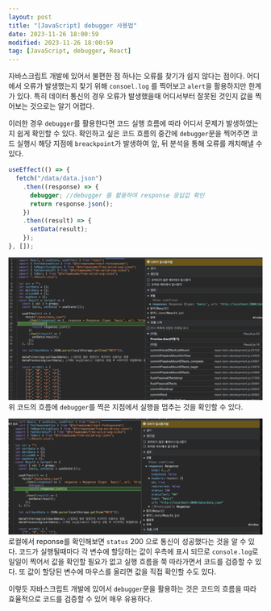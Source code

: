 ```yaml
---
layout: post
title: "[JavaScript] debugger 사용법"
date: 2023-11-26 18:00:59
modified: 2023-11-26 18:00:59
tag: [JavaScript, debugger, React]
---
```


자바스크립트 개발에 있어서 불편한 점 하나는 오류를 찾기가 쉽지 않다는 점이다. 어디에서 오류가 발생했는지 찾기 위해 `consoel.log` 를 찍어보고 `alert`을 활용하지만 한계가 있다. 특히 데이터 통신의 경우 오류가 발생했을때 어디서부터 잘못된 것인지 값을 찍어보는 것으로는 알기 어렵다.

이러한 경우 `debugger`를 활용한다면 코드 실행 흐름에 따라 어디서 문제가 발생하였는지 쉽게 확인할 수 있다. 확인하고 싶은 코드 흐름의 중간에 `debugger`문을 찍어주면 코드 실행시 해당 지점에 `breackpoint`가 발생하여 앞, 뒤 분석을 통해 오류를 캐치해낼 수 있다.

```javascript
useEffect(() => {
  fetch("/data/data.json")
    .then((response) => {
      debugger; //debugger 를 활용하여 response 응답값 확인
      return response.json();
    })
    .then((result) => {
      setData(result);
    });
}, []);
```

![debugger01](/assets/img/posts/debugger01.png)
위 코드의 흐름에 `debugger`를 찍은 지점에서 실행을 멈추는 것을 확인할 수 있다.

![debugger02](/assets/img/posts/debugger02.png)
로컬에서 reponse를 확인해보면 `status` 200 으로 통신이 성공했다는 것을 알 수 있다. 코드가 실행될때마다 각 변수에 할당하는 값이 우측에 표시 되므로 `console.log`로 일일이 찍어서 값을 확인할 필요가 없고 실행 흐름을 쭉 따라가면서 코드를 검증할 수 있다. 또 값이 할당된 변수에 마우스를 올리면 값을 직접 확인할 수도 있다.

이렇듯 자바스크립트 개발에 있어서 `debugger`문을 활용하는 것은 코드의 흐름을 따라 효율적으로 코드를 검증할 수 있어 매우 유용하다.
